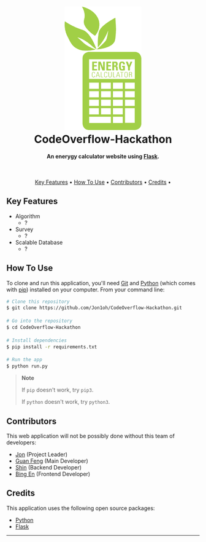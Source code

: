 <h1 align="center">
  <br>
  <a href="https://flask-blog.lgf2111.repl.co/"><img src="./webapp/static/src/logo.png" alt="Flask Blog" width="200"></a>
  <br>
  CodeOverflow-Hackathon
  <br>
</h1>

<h4 align="center">An enerygy calculator website using <a href="https://flask.palletsprojects.com/" target="_blank">Flask</a>.</h4>
<br>
<p align="center">
  <a href="#key-features">Key Features</a> •
  <a href="#how-to-use">How To Use</a> •
  <a href="#contributors">Contributors</a> •
  <a href="#credits">Credits</a> •
  <!-- <a href="#related">Related</a> -->
</p>

<!-- ![screenshot](./misc_src/Website%20Screenshot.png) -->

## Key Features

* Algorithm
    -  ?
* Survey
    -  ?
* Scalable Database
    -  ?

## How To Use

To clone and run this application, you'll need [Git](https://git-scm.com) and [Python](https://www.python.org/) (which comes with [pip](https://pypi.org/project/pip/)) installed on your computer. From your command line:

```bash
# Clone this repository
$ git clone https://github.com/Jon1oh/CodeOverflow-Hackathon.git

# Go into the repository
$ cd CodeOverflow-Hackathon

# Install dependencies
$ pip install -r requirements.txt

# Run the app 
$ python run.py
```

> **Note**
> 
> If `pip` doesn't work, try `pip3`. 
> 
> If `python` doesn't work, try `python3`.
>

## Contributors

This web application will not be possibly done without this team of developers:

- [Jon](https://www.instagram.com/sun.w.k/) (Project Leader)
- [Guan Feng](https://www.instagram.com/lgf2111/) (Main Developer)
- [Shin](https://www.instagram.com/flying_shawtea/) (Backend Developer)
- [Bing En](https://www.instagram.com/bing.low.en/) (Frontend Developer)

## Credits

This application uses the following open source packages:

- [Python](https://www.python.org/)
- [Flask](https://flask.palletsprojects.com/)
<!-- - [Flask-Admin](https://pypi.org/project/Flask-Admin/)
- [Flask-Bcrypt](https://pypi.org/project/Flask-Bcrypt/)
- [flask_csp](https://pypi.org/project/flask-csp/)
- [Flask_Limiter](https://pypi.org/project/Flask_Limiter/)
- [Flask_Login](https://pypi.org/project/Flask_Login/)
- [Flask_Mail](https://pypi.org/project/Flask_Mail/)
- [Flask_MonitoringDashboard](https://pypi.org/project/Flask_MonitoringDashboard/)
- [Flask_SQLAlchemy](https://pypi.org/project/Flask_SQLAlchemy/)
- [Flask_WTF](https://pypi.org/project/Flask_WTF/)
- [itsdangerous](https://pypi.org/project/itsdangerous/)
- [Pillow](https://pypi.org/project/Pillow/)
- [pycryptodome](https://pypi.org/project/pycryptodome/)
- [sentry_sdk](https://pypi.org/project/sentry_sdk/)
- [stripe](https://pypi.org/project/stripe/)
- [WTForms](https://pypi.org/project/WTForms/) -->


<!-- ## Related -->

<!-- [Flask_Blog](https://github.com/CoreyMSchafer/code_snippets/tree/master/Python/Flask_Blog) - CoreyMSchafer -->

<!-- ## Support

<a href="https://www.buymeacoffee.com/lgf2111" target="_blank"><img src="https://www.buymeacoffee.com/assets/img/custom_images/purple_img.png" alt="Buy Me A Coffee" style="height: 41px !important;width: 174px !important;box-shadow: 0px 3px 2px 0px rgba(190, 190, 190, 0.5) !important;-webkit-box-shadow: 0px 3px 2px 0px rgba(190, 190, 190, 0.5) !important;" ></a>

<p>Or</p> 

<a href="https://www.patreon.com/lgf2111">
	<img src="https://c5.patreon.com/external/logo/become_a_patron_button@2x.png" width="160">
</a> -->


****